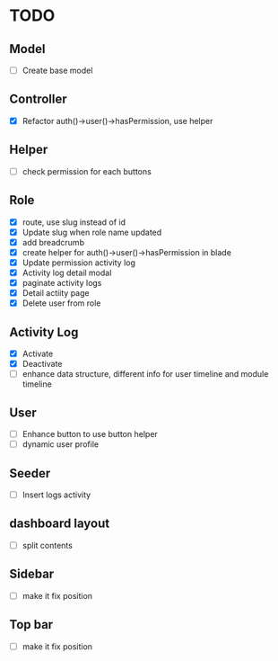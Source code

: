 # TODO

## Model

-   [ ] Create base model

## Controller

-   [x] Refactor auth()->user()->hasPermission, use helper

## Helper

-   [ ] check permission for each buttons

## Role

-   [x] route, use slug instead of id
-   [x] Update slug when role name updated
-   [x] add breadcrumb
-   [x] create helper for auth()->user()->hasPermission in blade
-   [x] Update permission activity log
-   [x] Activity log detail modal
-   [x] paginate activity logs
-   [x] Detail actiity page
-   [x] Delete user from role

## Activity Log

-   [x] Activate
-   [x] Deactivate
-   [ ] enhance data structure, different info for user timeline and module timeline

## User

-   [ ] Enhance button to use button helper
-   [ ] dynamic user profile

## Seeder

-   [ ] Insert logs activity

## dashboard layout

-   [ ] split contents

## Sidebar

-   [ ] make it fix position

## Top bar

-   [ ] make it fix position
